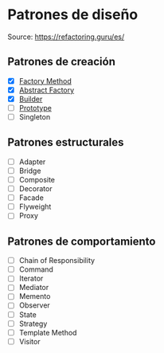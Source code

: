 # Patrones de diseño

Source: https://refactoring.guru/es/

## Patrones de creación

- [x] [Factory Method](https://refactoring.guru/es/design-patterns/factory-method)
- [x] [Abstract Factory](https://refactoring.guru/es/design-patterns/abstract-factory)
- [x] [Builder](https://refactoring.guru/es/design-patterns/builder)
- [ ] [Prototype](https://refactoring.guru/es/design-patterns/prototype)
- [ ] Singleton

## Patrones estructurales

- [ ] Adapter
- [ ] Bridge
- [ ] Composite
- [ ] Decorator
- [ ] Facade
- [ ] Flyweight
- [ ] Proxy

## Patrones de comportamiento

- [ ] Chain of Responsibility
- [ ] Command
- [ ] Iterator
- [ ] Mediator
- [ ] Memento
- [ ] Observer
- [ ] State
- [ ] Strategy
- [ ] Template Method
- [ ] Visitor
